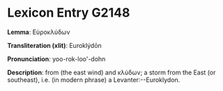 # Lexicon Entry G2148

**Lemma**: Εὐροκλύδων

**Transliteration (xlit)**: Euroklýdōn

**Pronunciation**: yoo-rok-loo'-dohn

**Description**:
from  (the east wind) and κλύδων; a storm from the East (or southeast), i.e. (in modern phrase) a Levanter:--Euroklydon.
